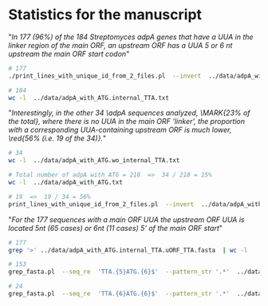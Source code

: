 # Statistics for the manuscript
"*In 177 (96%) of the 184 Streptomyces adpA genes that have a UUA in the linker region of the main ORF, an upstream ORF has a UUA 5 or 6 nt upstream the main ORF start codon*"
```bash
# 177
./print_lines_with_unique_id_from_2_files.pl  --invert  ../data/adpA_with_ATG.internal_TTA.txt  ../data/adpA_with_ATG.uORF_TTA.txt  |  wc -l 

# 184
wc -l  ../data/adpA_with_ATG.internal_TTA.txt
```

"*Interestingly, in the other 34  \adpA sequences analyzed, \MARK{23\% of the total}, where there is no UUA in the main ORF ‘linker’, the proportion with a corresponding UUA-containing upstream ORF is much lower, \red{56\% (i.e. 19 of the 34)}.*"

```bash
# 34
wc -l  ../data/adpA_with_ATG.wo_internal_TTA.txt

# Total number of adpA with ATG = 218  =>  34 / 218 = 15%
wc -l  ../data/adpA_with_ATG.txt

# 19  =>  19 / 34 = 56%
print_lines_with_unique_id_from_2_files.pl  --invert  ../data/adpA_with_ATG.wo_internal_TTA.txt  ../data/adpA_with_ATG.uORF_TTA.txt  |  wc -l 
```

"*For the 177 sequences with a main ORF UUA the upstream ORF UUA is located 5nt (65 cases) or 6nt (11 cases)  5’ of the main ORF start*"
```bash
# 177
grep '>' ../data/adpA_with_ATG.internal_TTA.uORF_TTA.fasta  | wc -l

# 153
grep_fasta.pl  --seq_re  'TTA.{5}ATG.{6}$'  --pattern_str '.*'  ../data/adpA_with_ATG.internal_TTA.uORF_TTA.fasta  |  grep '>' | wc -l

# 24
grep_fasta.pl  --seq_re  'TTA.{6}ATG.{6}$'  --pattern_str '.*'  ../data/adpA_with_ATG.internal_TTA.uORF_TTA.fasta  |  grep '>' | wc -l
```